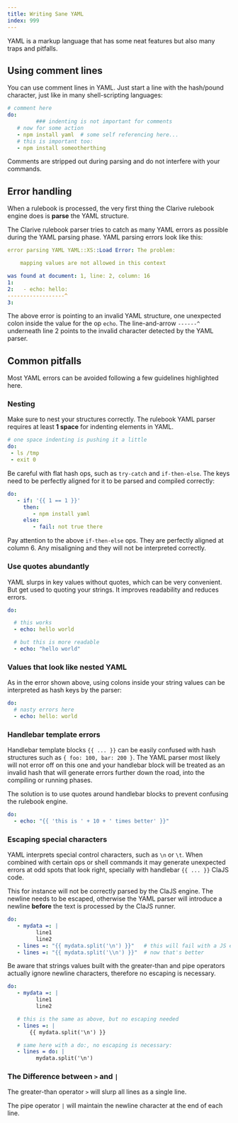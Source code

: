 ```yaml
---
title: Writing Sane YAML
index: 999
---
```


YAML is a markup language that has some neat features
but also many traps and pitfalls.

## Using comment lines

You can use comment lines in YAML. Just start a line
with the hash/pound character, just like in many shell-scripting
languages:

```yaml
# comment here
do:
         ### indenting is not important for comments
   # now for some action
   - npm install yaml  # some self referencing here...
   # this is important too:
   - npm install someotherthing
```

Comments are stripped out during parsing and do not interfere
with your commands.

## Error handling

When a rulebook is processed, the very first thing
the Clarive rulebook engine does is __parse__ the YAML
structure.

The Clarive rulebook parser tries to catch as many YAML errors
as possible during the YAML parsing phase. YAML parsing
errors look like this:

```yaml
error parsing YAML YAML::XS::Load Error: The problem:

    mapping values are not allowed in this context

was found at document: 1, line: 2, column: 16
1:
2:   - echo: hello:
------------------^
3:
```

The above error is pointing to an invalid YAML structure, one unexpected colon
inside the value for the op `echo`.  The line-and-arrow `------^` underneath
line 2 points to the invalid character detected by the YAML parser.

## Common pitfalls

Most YAML errors can be avoided following a few guidelines
highlighted here.

### Nesting

Make sure to nest your structures correctly.
The rulebook YAML parser requires at least __1 space__ for indenting
elements in YAML.

```yaml
# one space indenting is pushing it a little
do:
 - ls /tmp
 - exit 0
```

Be careful with flat hash ops, such as `try-catch` and `if-then-else`.
The keys need to be perfectly aligned for it to be parsed and compiled
correctly:

```yaml
do:
   - if: '{{ 1 == 1 }}'
     then:
        - npm install yaml
     else:
        - fail: not true there
```

Pay attention to the above `if-then-else` ops.  They are perfectly aligned at
column 6. Any misaligning and they will not be interpreted correctly.

### Use quotes abundantly

YAML slurps in key values without quotes, which can be very convenient.
But get used to quoting your strings. It improves readability and reduces errors.

```yaml
do:

  # this works
  - echo: hello world

  # but this is more readable
  - echo: "hello world"
```

### Values that look like nested YAML

As in the error shown above, using colons inside your string values
can be interpreted as hash keys by the parser:

```yaml
do:
  # nasty errors here
  - echo: hello: world
```

### Handlebar template errors

Handlebar template blocks `{{ ... }}` can be easily confused
with hash structures such as `{ foo: 100, bar: 200 }`.
The YAML parser most likely will not error off on this one and
your handlebar block will be treated as an invalid hash that will
generate errors further down the road, into the compiling or running phases.

The solution is to use quotes around handlebar blocks to prevent confusing the
rulebook engine.

```yaml
do:
  - echo: "{{ 'this is ' + 10 + ' times better' }}"
```

### Escaping special characters

YAML interprets special control characters, such as `\n` or `\t`.
When combined with certain ops or shell commands it may generate unexpected errors
at odd spots that look right, specially with handlebar `{{ ... }}` ClaJS code.

This for instance will not be correctly parsed by the ClaJS engine. The
newline needs to be escaped, otherwise the YAML parser will introduce a newline
__before__ the text is processed by the ClaJS runner.

```yaml
do:
   - mydata =: |
         line1
         line2
   - lines =: "{{ mydata.split('\n') }}"   # this will fail with a JS error
   - lines =: "{{ mydata.split('\\n') }}"  # now that's better
```

Be aware that strings values built with the greater-than and pipe operators
actually ignore newline characters, therefore no escaping is necessary.

```yaml
do:
   - mydata =: |
         line1
         line2

   # this is the same as above, but no escaping needed
   - lines =: |
       {{ mydata.split('\n') }}

   # same here with a do:, no escaping is necessary:
   - lines = do: |
         mydata.split('\n')
```

### The Difference between `>` and `|`

The greater-than operator `>` will slurp all lines as a single line.

The pipe operator `|` will maintain the newline character at the end of each line.
